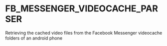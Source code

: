 # FB_MESSENGER_VIDEOCACHE_PARSER
Retrieving the cached video files from the Facebook Messenger videocache folders of an android phone
